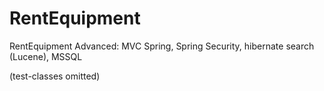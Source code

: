 # RentEquipment
RentEquipment  Advanced: MVC Spring, Spring Security, hibernate search (Lucene), MSSQL




(test-classes omitted)

